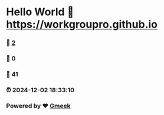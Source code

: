 # Hello World  :link: https://workgroupro.github.io 
### :page_facing_up: [2](https://workgroupro.github.io/tag.html) 
### :speech_balloon: 0 
### :hibiscus: 41 
### :alarm_clock: 2024-12-02 18:33:10 
### Powered by :heart: [Gmeek](https://github.com/Meekdai/Gmeek)
